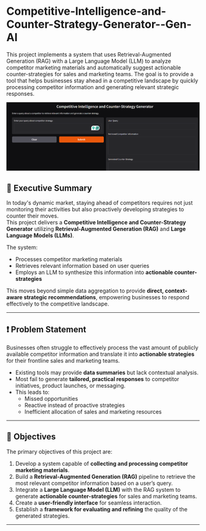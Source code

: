 # Competitive-Intelligence-and-Counter-Strategy-Generator--Gen-AI
This project implements a system that uses Retrieval-Augmented Generation (RAG) with a Large Language Model (LLM) to analyze competitor marketing materials and automatically suggest actionable counter-strategies for sales and marketing teams. The goal is to provide a tool that helps businesses stay ahead in a competitive landscape by quickly processing competitor information and generating relevant strategic responses.

![Results](https://github.com/aritra01-coder/Competitive-Intelligence-and-Counter-Strategy-Generator--Gen-AI/blob/2c7b86f55b4f88e107b37819d29365fa5bb0a6e5/Screenshot%202025-08-21%20172003.png)



## 🚀 Executive Summary
In today's dynamic market, staying ahead of competitors requires not just monitoring their activities but also proactively developing strategies to counter their moves.  
This project delivers a **Competitive Intelligence and Counter-Strategy Generator** utilizing **Retrieval-Augmented Generation (RAG)** and **Large Language Models (LLMs)**.  

The system:
- Processes competitor marketing materials  
- Retrieves relevant information based on user queries  
- Employs an LLM to synthesize this information into **actionable counter-strategies**  

This moves beyond simple data aggregation to provide **direct, context-aware strategic recommendations**, empowering businesses to respond effectively to the competitive landscape.  

---

## ❗ Problem Statement
Businesses often struggle to effectively process the vast amount of publicly available competitor information and translate it into **actionable strategies** for their frontline sales and marketing teams.  

- Existing tools may provide **data summaries** but lack contextual analysis.  
- Most fail to generate **tailored, practical responses** to competitor initiatives, product launches, or messaging.  
- This leads to:
  - Missed opportunities  
  - Reactive instead of proactive strategies  
  - Inefficient allocation of sales and marketing resources  

---

## 🎯 Objectives
The primary objectives of this project are:

1. Develop a system capable of **collecting and processing competitor marketing materials**.  
2. Build a **Retrieval-Augmented Generation (RAG)** pipeline to retrieve the most relevant competitor information based on a user’s query.  
3. Integrate a **Large Language Model (LLM)** with the RAG system to generate **actionable counter-strategies** for sales and marketing teams.  
4. Create a **user-friendly interface** for seamless interaction.  
5. Establish a **framework for evaluating and refining** the quality of the generated strategies.  

---


